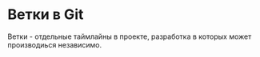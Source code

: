 # Ветки в Git

Ветки - отдельные таймлайны в проекте, разработка в которых может производиься независимо.
